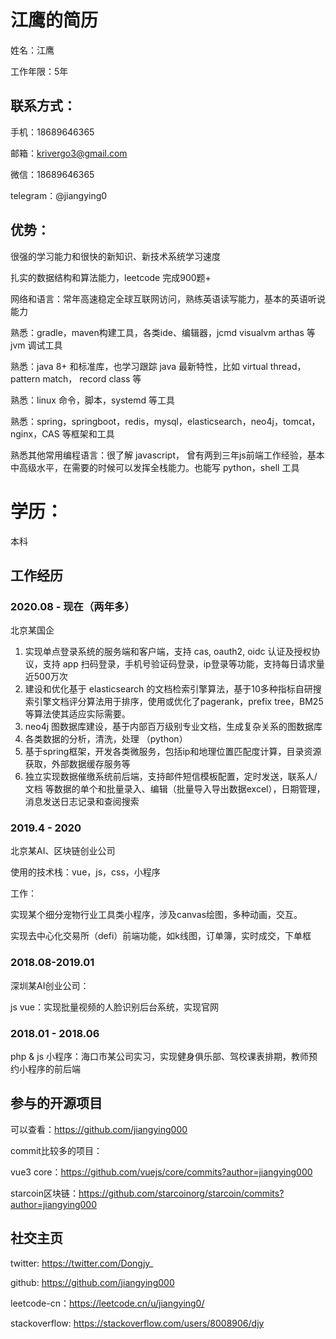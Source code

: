 # 江鹰的简历

姓名：江鹰

工作年限：5年

## 联系方式：

手机：18689646365

邮箱：krivergo3@gmail.com

微信：18689646365

telegram：@jiangying0

## 优势：

很强的学习能力和很快的新知识、新技术系统学习速度

扎实的数据结构和算法能力，leetcode 完成900题+

网络和语言：常年高速稳定全球互联网访问，熟练英语读写能力，基本的英语听说能力

熟悉：gradle，maven构建工具，各类ide、编辑器，jcmd visualvm arthas 等 jvm 调试工具

熟悉：java 8+ 和标准库，也学习跟踪 java 最新特性，比如 virtual thread， pattern match， record class 等

熟悉：linux 命令，脚本，systemd 等工具

熟悉：spring，springboot，redis，mysql，elasticsearch，neo4j，tomcat，nginx，CAS 等框架和工具

熟悉其他常用编程语言：很了解 javascript， 曾有两到三年js前端工作经验，基本中高级水平，在需要的时候可以发挥全栈能力。也能写 python，shell 工具


# 学历：
本科

## 工作经历

### 2020.08 - 现在（两年多）

北京某国企

1. 实现单点登录系统的服务端和客户端，支持 cas, oauth2, oidc 认证及授权协议，支持 app 扫码登录，手机号验证码登录，ip登录等功能，支持每日请求量近500万次
2. 建设和优化基于 elasticsearch 的文档检索引擎算法，基于10多种指标自研搜索引擎文档评分算法用于排序，使用或优化了pagerank，prefix tree，BM25等算法使其适应实际需要。
3. neo4j 图数据库建设，基于内部百万级别专业文档，生成复杂关系的图数据库
4. 各类数据的分析，清洗，处理 （python）
5. 基于spring框架，开发各类微服务，包括ip和地理位置匹配度计算，目录资源获取，外部数据缓存服务等
6. 独立实现数据催缴系统前后端，支持邮件短信模板配置，定时发送，联系人/文档 等数据的单个和批量录入、编辑（批量导入导出数据excel），日期管理，消息发送日志记录和查阅搜索


### 2019.4 - 2020

北京某AI、区块链创业公司

使用的技术栈：vue，js，css，小程序

工作：

实现某个细分宠物行业工具类小程序，涉及canvas绘图，多种动画，交互。

实现去中心化交易所（defi）前端功能，如k线图，订单簿，实时成交，下单框

### 2018.08-2019.01

深圳某AI创业公司：

js vue：实现批量视频的人脸识别后台系统，实现官网


### 2018.01 - 2018.06

php & js 小程序：海口市某公司实习，实现健身俱乐部、驾校课表排期，教师预约小程序的前后端

## 参与的开源项目
可以查看：https://github.com/jiangying000

commit比较多的项目：

vue3 core：https://github.com/vuejs/core/commits?author=jiangying000

starcoin区块链：https://github.com/starcoinorg/starcoin/commits?author=jiangying000

## 社交主页
twitter: https://twitter.com/Dongjy_

github: https://github.com/jiangying000

leetcode-cn：https://leetcode.cn/u/jiangying0/

stackoverflow: https://stackoverflow.com/users/8008906/djy
